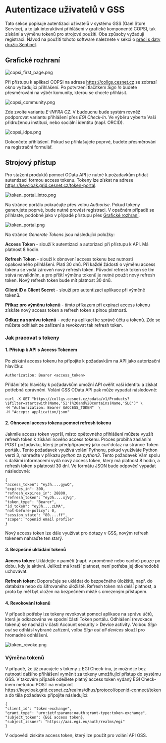 # Autentizace uživatelů v GSS
Tato sekce popisuje autentizaci uživatelů v systému GSS (Gael Store Service), a to jak interaktivní
přihlášení v grafické komponentě COPSI, tak získání a výměnu tokenů pro strojové použití. Oba způsoby vyžadují registraci.
Návod na použití tohoto software naleznete v sekci o [práci s daty družic Sentinel](./sentinel.md).

## Grafické rozhraní

![copsi_first_page.png](copsi_first_page.png)

Při přístupu k aplikaci COPSI na adrese https://collgs.cesnet.cz se zobrazí okno vyžadující přihlášení.
Po potvrzení tlačítkem _Sign In_ budete přesměrováni na výběr komunity, kterou se chcete přihlásit.

![copsi_community.png](copsi_community.png)

Zde zvolte variantu _E-INFRA CZ_. V budoucnu bude systém rovněž podporovat variantu přihlášení přes _EGI Check-In_.
Ve výběru vyberte Vaši přidruženou instituci, nebo sociální identitu (např. ORCID).


![copsi_idps.png](copsi_idps.png)

Dokončete přihlášení. Pokud se přihlašujete poprvé, budete přesměrováni na registrační formulář.

[//]: # (todo)

## Strojový přístup

Pro stažení produktů pomocí OData API je nutné k požadavkům přidat autentizaci formou access tokenu.
Tokeny lze získat na adrese https://keycloak.grid.cesnet.cz/token-portal.

![token_portal_intro.png](token_portal_intro.png)

Na stránce portálu pokračujte přes volbu _Authorise_. Pokud tokeny generujete poprvé, bude nutné provést registraci. V opačném
případě se přihlaste, podobně jako v případě přístupu přes [Grafické rozhraní](#grafické-rozhraní).

![token_portal.png](token_portal.png)

Na stránce _Generate Tokens_ jsou následující položky:

**Access Token** - slouží k autentizaci a autorizaci při přístupu k API. Má platnost 8 hodin.

**Refresh Token** - slouží k obnovení access tokenu bez nutnosti opakovaného přihlášení. Platí 30 dnů. Při každé
žádosti o výměnu access tokenu se vydá zároveň nový refresh token. Původní refresh token se
tím stává nevalidním, a pro příští výměnu tokenů je nutné použít nový refresh token. Nový refresh token bude mít platnost 30 dnů.

**Client ID a Client Secret** - slouží pro autentizaci aplikace při výměně tokenů.

**Příkaz pro výměnu tokenů** - tímto příkazem při expiraci access tokenu získáte nový access token a refresh token s plnou platností.

**Odkaz na správu tokenů** - vede na aplikaci ke správě účtu a tokenů. Zde se můžete odhlásit ze zařízení a revokovat
tak refresh token.

### Jak pracovat s tokeny
#### 1. Přístup k API s Access Tokenem
Po získání access tokenu ho přípojíte k požadavkům na API jako autorizační hlavičku:

    Authorization: Bearer <access_token>

Přidání této hlavičky k požadavkům umožní API ověřit vaši identitu a získat potřebná oprávnění.
Volání GSS OData API pak může vypadat následovně:
```shell
curl -X GET "https://collgs.cesnet.cz/odata/v1/Products?\$filter=startswith(Name,'S1')%20and%20contains(Name,'SLC')" \
-H "Authorization: Bearer $ACCESS_TOKEN"  \
-H "Accept: application/json"
```

#### 2. Obnovení access tokenu pomocí refresh tokenu
Jakmile access token vyprší, místo opětovného přihlášení můžete využít refresh token k získání nového access tokenu.
Proces probíhá zasláním POST požadavku, který je předpřipravený jako _curl_ dotaz
na stránce Token portálu. Tento požadavek využívá volání Pythonu, pokud využíváte Python verzi 3, nahraďte v příkazu
_python_ za _python3_. Tento požadavek Vám spolu s dalšími informacemi vydá nový access token, který má platnost 8 hodin,
a refresh token s platností 30 dní.
Ve formátu JSON bude odpověď vypadat následovně:

    {
    "access_token": "eyJh....gywQ",
    "expires_in": 300,
    "refresh_expires_in": 28800,
    "refresh_token": "eyJh....xjVg",
    "token_type": "Bearer",
    "id_token": "eyJh....zLMA",
    "not-before-policy": 0,
    "session_state": "80....ff",
    "scope": "openid email profile"
    }

Nový access token lze dále využívat pro dotazy v GSS, novým refresh tokenem nahraďte ten starý.

#### 3. Bezpečné ukládání tokenů
**Access token**: Ukládejte v paměti (např. v proměnné nebo cache) pouze po dobu, kdy je aktivní. Jelikož má kratší platnost,
není potřeba jej dlouhodobě uchovávat.

**Refresh token**: Doporučuje se ukládat do bezpečného úložiště, např. do databáze nebo do šifrovaného úložiště.
Refresh token má delší platnost, a proto by měl být uložen na bezpečném místě s omezeným přístupem.

#### 4. Revokování tokenů
V případě potřeby lze tokeny revokovat pomocí aplikace na správu účtů, která je odkazována 
ve spodní části Token portálu. Odhlášení (revokace tokenu) se nachází v části Account security > Device activity.
Volbou _Sign out_ se odhlásí vybrané zařízení, volba _Sign out all devices_ slouží pro hromadné odhlášení.

![token_revoke.png](token_revoke.png)

### Výměna tokenů
V případě, že již pracujete s tokeny z EGI Check-inu, je možné je bez nutnosti dalšího přihlášení vyměnit
za tokeny umožňující přístup do systému GSS. V takovém případě odešlete platný access token vydaný EGI Check-inem
metodou POST na endpoint https://keycloak.grid.cesnet.cz/realms/dhus/protocol/openid-connect/token a do těla požadavku
připojíte následující:

    {
    "client_id": "token-exchange",
    "grant_type": "urn:ietf:params:oauth:grant-type:token-exchange",
    "subject_token": {EGI access token},
    "subject_issuer": "https://aai.egi.eu/auth/realms/egi"
    }

V odpovědi získáte access token, který lze použít pro volání API GSS.